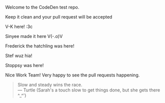 
Welcome to the CodeDen test repo.

Keep it clean and your pull request will be accepted


V-K here! :3c

Sinyee made it here V(-.o)V

Frederick the hatchling was here!

Stef wuz hia!

Stoppsy was here!

Nice Work Team! Very happy to see the pull requests happening.

> Slow and steady wins the race.  
> — Turtle
(Sarah's a touch slow to get things done, but she gets there ^_^')